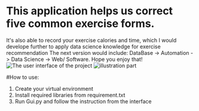 # This application helps us correct five common exercise forms.
It's also able to record your exercise calories and time, which I would develope further to apply data science knowledge for exercise recommendation 
The next version would include: DataBase -> Automation -> Data Science -> Web/ Software. Hope you enjoy that!
![The user interface of the project](https://user-images.githubusercontent.com/89693426/155982363-ce2cff58-4df8-4f1b-9a69-24e41664a31e.jpg)
![illustration part](https://user-images.githubusercontent.com/89693426/155982559-305efa04-ca6f-4dd0-b9b5-0c41e6aaedbe.jpg)

#How to use:
1. Create your virtual environment
2. Install required libraries from requirement.txt 
3. Run Gui.py and follow the instruction from the interface
